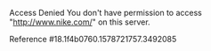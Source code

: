 Access Denied You don't have permission to access "http://www.nike.com/" on this server.

Reference #18.1f4b0760.1578721757.3492085